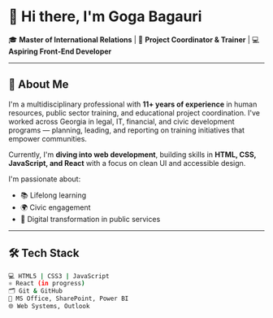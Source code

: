 # 👋 Hi there, I'm Goga Bagauri

🎓 **Master of International Relations** | 💼 **Project Coordinator & Trainer** | 💻 **Aspiring Front-End Developer**

---

## 🧠 About Me

I'm a multidisciplinary professional with **11+ years of experience** in human resources, public sector training, and educational project coordination. I've worked across Georgia in legal, IT, financial, and civic development programs — planning, leading, and reporting on training initiatives that empower communities.

Currently, I'm **diving into web development**, building skills in **HTML, CSS, JavaScript, and React** with a focus on clean UI and accessible design.

I'm passionate about:
- 📚 Lifelong learning
- 🌍 Civic engagement
- 🧩 Digital transformation in public services

---

## 🛠️ Tech Stack

```bash
💻 HTML5 | CSS3 | JavaScript
⚛️ React (in progress)
🗂️ Git & GitHub
🧰 MS Office, SharePoint, Power BI
🌐 Web Systems, Outlook
